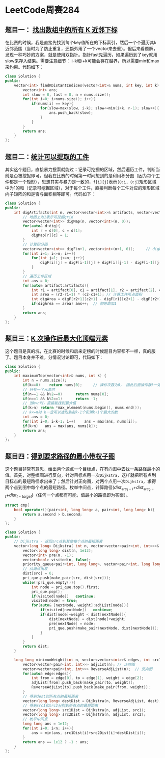 # LeetCode周赛284

## 题目一： [找出数组中的所有 K 近邻下标](https://leetcode-cn.com/problems/find-all-k-distant-indices-in-an-array/)

在比赛的时候，我是直接先找到每个key值所在的下标索引，然后一个个遍历其k近邻范围（当时为了防止重复，还额外用了一个vector来去重）。但后来看题解，发现一种巧妙的方案，就是使用双指针。指针fast先遍历，如果遍历到了key就用slow来存入结果。需要注意细节： i-k和i+k可能会存在越界，所以需要min和max来约束。代码如下：

```c++
class Solution {
public:
    vector<int> findKDistantIndices(vector<int>& nums, int key, int k) {
        vector<int> ans;
        int slow = 0, fast = 0, n = nums.size();
        for(int i=0; i<nums.size(); i++){
            if(nums[i] == key){
                for(slow=max(slow, i-k); slow<=min(i+k, n-1); slow++){
                    ans.push_back(slow);
                }
            }
        }
        return ans;
    }
};
```

## 题目二：[统计可以提取的工件](https://leetcode-cn.com/problems/count-artifacts-that-can-be-extracted/)

其实这个题目，直接暴力搜索就能过：记录可挖掘的区域，然后遍历工件，判断当前是否被挖掘即可。但我在比赛的时候第一时间想到的是利用积分图（因为每个工件都是一个矩形），思想其实与暴力是一致的，`f[i][j]`表示`[0:i, 0:j]`矩形区域中为1的和（记录可挖掘区域），对于每个工件，直接判断每个工件对应的矩形区域内子矩阵的和是否与面积相等即可。代码如下：

```c++
class Solution {
public:
    int digArtifacts(int n, vector<vector<int>>& artifacts, vector<vector<int>>& dig) {
        // 地图上为1表示可挖掘grid
        vector<vector<int>> digMap(n, vector<int>(n, 0));
        for(auto& d:dig){
            int r = d[0], c = d[1];
            digMap[r][c] = 1;
        }
        // 计算积分图
        vector<vector<int>> digF(n+1, vector<int>(n+1, 0));     // digF[i][j]表示[0,0]~[i-1, j-1]区域1的个数
        for(int i=1; i<=n; i++){
            for(int j=1; j<=n; j++){
                digF[i][j] = digF[i-1][j] + digF[i][j-1] - digF[i-1][j-1] + digMap[i-1][j-1];
            }
        }
        // 遍历工件区域
        int ans = 0;
        for(auto& artifact:artifacts){
            int r1 = artifact[0], c1 = artifact[1], r2 = artifact[2], c2 = artifact[3];
            int area = (r2-r1+1) * (c2-c1+1); // 计算工件所占面积
            int digArea = digF[r2+1][c2+1] - digF[r1][c2+1] - digF[r2+1][c1] + digF[r1][c1];
            if(digArea == area) ans++;	// 相等即加1
        }
        return ans;
    }
};
```

## 题目三：[K 次操作后最大化顶端元素](https://leetcode-cn.com/problems/maximize-the-topmost-element-after-k-moves/)

这个题目是真的坑，在比赛的时候和后来定榜的时候题目内容都不一样，真的服了。题目本身并不难，分情况讨论即可，代码如下：

```c++
class Solution {
public:
    int maximumTop(vector<int>& nums, int k) {
        int n = nums.size();
        if(k==0)    return nums[0];     // 操作次数为0， 因此后面操作数k一定大于1
        // 只有一个元素时
        if(n==1 && k%2==0)      return nums[0];
        if(n==1 && k%2==1)      return -1;
        // 当k>n时，直接能找到最大值
        if(k>n) return *max_element(nums.begin(), nums.end());
        // k<=n时 k一定可以选取到前k-1个和第k+1个最大的数
        int ans = 0;
        for(int i=0; i<k-1; i++)    ans = max(ans, nums[i]);
        if(k<n)   ans = max(ans, nums[k]);
        return ans;
    }
};
```

## 题目四：[得到要求路径的最小带权子图](https://leetcode-cn.com/problems/minimum-weighted-subgraph-with-the-required-paths/)

这个题目非常有意思，给出两个源点一个目标点，在有向图中去找一条路径最小的值。首先，对整幅图进行反向，针对目标点用一次`Dijkstra`，这样就把所有点到目标点的最短路径求出来了；然后针对正向图，对两个点用一次`Dijkstra`，求得两个点到图中每个点的最短路径。枚举中间点，计算路径($dist_{src_1-t}$+$dist_{src_2-t}$+$dist_{t-target}$)（任何一个点都有可能，值最小的路径即为答案）。

```c++
struct cmp{
    bool operator()(pair<int, long long> a, pair<int, long long> b){
        return a.second > b.second;
    }
};

class Solution {
public:
    // Dijkstra - 返回src点到其他每个点的最短距离
    vector<long long> Dijkstra( int n, vector<vector<pair<int, int>>>& adjList, int src){
        vector<long long> dist(n, 1e12);
        vector<int> pre(n, -1);
        vector<bool> visited(n, false);
        priority_queue<pair<int, long long>, vector<pair<int, long long>>, cmp> pri_que;
        // 从源点出发
        dist[src] = 0;
        pri_que.push(make_pair(src, dist[src]));
        while(!pri_que.empty()){
            int node = pri_que.top().first;
            pri_que.pop();
            if(visited[node])   continue;
            visited[node] = true;
            for(auto& [nextNode, weight]:adjList[node]){
                if(visited[nextNode])   continue;
                if(dist[node]+weight < dist[nextNode]){
                    dist[nextNode] = dist[node]+weight;
                    pre[nextNode] = node;
                    pri_que.push(make_pair(nextNode, dist[nextNode]));
                }
            }
        }
        return dist;
    }

    long long minimumWeight(int n, vector<vector<int>>& edges, int src1, int src2, int dest) {
        vector<vector<pair<int, int>>> adjList(n); // 正向图
        vector<vector<pair<int, int>>> ReverseAdjList(n);  // 反向图
        for(auto& edge:edges){
            int from = edge[0], to = edge[1], weight = edge[2];
            adjList[from].push_back(make_pair(to, weight));
            ReverseAdjList[to].push_back(make_pair(from, weight));
        }
        // 得到dest到所有点的最短距离
        vector<long long> destDist = Dijkstra(n, ReverseAdjList, dest);
        // 得到src1和src2分别到所有点的最短距离
        vector<long long> src1Dist = Dijkstra(n, adjList, src1);
        vector<long long> src2Dist = Dijkstra(n, adjList, src2);
        // 枚举中间点
        long long ans = 1e12;
        for(int i=0; i<n; i++){
            ans = min(ans, src1Dist[i]+src2Dist[i]+destDist[i]);
        }
        return ans == 1e12 ? -1 : ans;
    }
};
```

